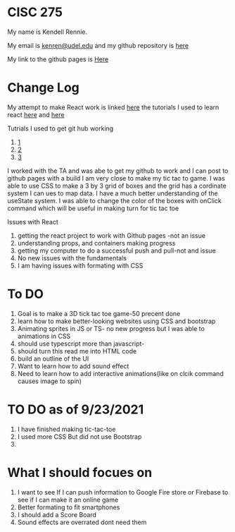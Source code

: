 # CISC 275

My name is Kendell Rennie.

My email is kenren@udel.edu and my 
github repository is [here](https://github.com/dellman000/CISC275/blob/main/README.md)

My link to the github pages is [Here](https://dellman000.github.io/CISC275-testing/)

# Change Log

My attempt to make React work is linked [here](https://github.com/dellman000/CISC275-testing) 
the tutorials I used to learn react [here](https://www.youtube.com/watch?v=dGcsHMXbSOA&list=LL&index=3&t=159s&ab_channel=DevEd) 
 and [here](https://www.youtube.com/watch?v=hQAHSlTtcmY&t=787s&ab_channel=WebDevSimplified)
 
 Tutrials I used to get git hub working 
 1. [1](https://git-scm.com/docs/git-push)
 2. [2](https://docs.github.com/en/get-started/using-git/pushing-commits-to-a-remote-repository)
 3. [3](https://www.youtube.com/watch?v=wrb7Gge9yoE&t=302s&ab_channel=Codecademy)

I worked with the TA and was abe to get my github to work and I can post to github pages with a build
I am very close to make my tic tac to game. 
I was able to use CSS to make a 3 by 3 grid of boxes
and the grid has a cordinate system I can ues to map data. 
I have a much better understanding of the useState system.
I was able to change the color of the boxes with onClick command which will be useful in making turn for tic tac toe

Issues with React
  1. getting the react project to work with Github pages -not an issue
  2. understanding props, and containers making progress
  3. getting my computer to do a successful push and pull-not and issue
  4. No new issues with the fundamentals 
  5. I am having issues with formating with CSS

# To DO
1. Goal is to make a 3D tick tac toe game-50 precent done 
2. learn how to make better-looking websites using CSS and bootstrap
3. Animating sprites in JS or TS- no new progress but I was able to animations in CSS
4. should use typescript more than javascript-
5. should turn this read me into HTML code
6. build an outline of the UI 
7. Want to learn how to add sound effect
8. Need to learn how to add interactive animations(like on clcik command causes image to spin)

# TO DO as of 9/23/2021
1. I have finished making tic-tac-toe 
2. I used more CSS But did not use Bootstrap
3. 
# What I should focues on
1. I want to see If I can push information to Google Fire store or Firebase to see if I can make it an online game
2. Better formating to fit smartphones 
3. I should add a Score Board
4.  Sound effects are overrated dont need them



